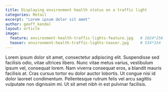 ```yaml
---
title: Displaying environment health status on a traffic light
categories: Retail
excerpt: "Lorem ipsum dolor sit amet"
author: geoff_kendal
layout: article
image: 
  feature: environment-health-traffic-lights-feature.jpg   # 1024*256
  teaser: environment-health-traffic-lights-teaser.jpg     # 534*334
---
```


Lorem ipsum dolor sit amet, consectetur adipiscing elit. Suspendisse sed facilisis odio, vitae ultrices libero. Nunc vitae metus varius, vestibulum ipsum vel, consequat lorem. Nam viverra consequat eros, a blandit mauris facilisis at. Cras cursus tortor eu dolor auctor lobortis. Ut congue nisi id dolor laoreet condimentum. Pellentesque rutrum felis vel arcu sagittis vulputate non dignissim mi. Ut sit amet nibh in est pulvinar facilisis.
